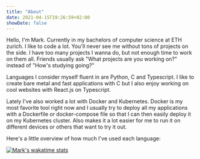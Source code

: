 ```yaml
---
title: "About"
date: 2021-04-15T19:26:59+02:00
showDate: false
---
```


Hello, I'm Mark. Currently in my bachelors of computer science at ETH zurich. I like to code a lot.
You'll never see me without tons of projects on the side. I have too many projects I wanna do, but not
enough time to work on them all. Friends usually ask "What projects are you working on?" instead of
"How's studying going?"

Languages I consider myself fluent in are Python, C and Typescript. I like to create bare metal and fast applications
with C but I also enjoy working on cool websites with React.js on Typescript.

Lately I've also worked a lot with Docker and Kubernetes. Docker is my most favorite tool right now and
I usually try to deploy all my applications with a Dockerfile or docker-compose file so that I can
then easily deploy it on my Kubernetes cluster. Also makes it a lot easier for me to run it on different
devices or others that want to try it out.

Here's a little overview of how much I've used each language:

[![Mark's wakatime stats](https://github-readme-stats.vercel.app/api/wakatime?username=markbeep&theme=prussian&langs_count=10)](https://github.com/anuraghazra/github-readme-stats)
